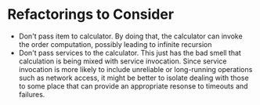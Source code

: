 # Refactorings to Consider

- Don't pass item to calculator. By doing that, the calculator
  can invoke the order computation, possibly leading to infinite
  recursion
- Don't pass services to the calculator. This just has the bad
  smell that calculation is being mixed with service invocation.
  Since service invocation is more likely to include unreliable
  or long-running operations such as network access, it might be
  better to isolate dealing with those to some place that can
  provide an appropriate resonse to timeouts and failures.

